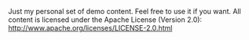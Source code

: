 Just my personal set of demo content. Feel free to use it if you want. All content is licensed under the Apache License (Version 2.0): http://www.apache.org/licenses/LICENSE-2.0.html